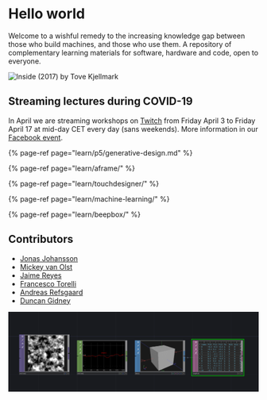 # Hello world

Welcome to a wishful remedy to the increasing knowledge gap between those who build machines, and those who use them. A repository of complementary learning materials for software, hardware and code, open to everyone.

![Inside \(2017\) by Tove Kjellmark](https://lh4.googleusercontent.com/equpGdAC1AxXVRSi_BUvrOAat_fP5BOXCUASbr_4T7VkbT5acB4VtAtJjcv0AobSE8THBhHZKGlFQ9qbSITcOkp0bNOZ1vMaLX6HvpFOXXRgg1kuhEHBfzk2hOS6P28M34IkfLzI)

## Streaming lectures during COVID-19

In April we are streaming workshops on [Twitch](https://www.twitch.tv/exploringtechnology) from Friday April 3 to Friday April 17 at mid-day CET every day \(sans weekends\). More information in our [Facebook event](https://www.facebook.com/events/524433344931172/).

{% page-ref page="learn/p5/generative-design.md" %}

{% page-ref page="learn/aframe/" %}

{% page-ref page="learn/touchdesigner/" %}

{% page-ref page="learn/machine-learning/" %}

{% page-ref page="learn/beepbox/" %}

## Contributors

* [Jonas Johansson](https://www.youtube.com/watch?v=Sh1L-8T5hu0&fbclid=IwAR1INsz9OSQxjkGANiOftHqifhtiyi2c9fbj_VqofeKj9Cg-RwqALOCxKEQ)
* [Mickey van Olst](https://mickeyvanolst.com/)
* [Jaime Reyes](https://www.imakethings.work/)
* [Francesco Torelli](http://www.francescotorelli.it/)
* [Andreas Refsgaard](https://andreasrefsgaard.dk/)
* [Duncan Gidney](https://duncangidney.com/)

![Untitled \(2019\) by Natasha Klimenko](.gitbook/assets/image%20%289%29.png)

